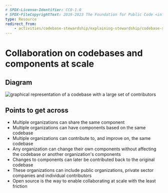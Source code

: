 ```yaml
---
# SPDX-License-Identifier: CC0-1.0
# SPDX-FileCopyrightText: 2019-2023 The Foundation for Public Code <info@publiccode.net>
type: Resource
redirect_from:
    - activities/codebase-stewardship/explaining-stewardship/codebase-scale
---
```


# Collaboration on codebases and components at scale

## Diagram

![graphical representation of a codebase with a large set of contributors](codebases-scale.svg)

## Points to get across

* Multiple organizations can share the same component
* Multiple organizations can have components based on the same codebase
* Multiple organizations can contribute to, and improve on, the same codebase
* Any organization can change their own components without affecting the codebase or another organization's components
* Changes to components can later be contributed back to the original codebase
* These organizations can include public organizations, private sector companies and individual contributors
* Open source is the way to enable collaborating at scale with the least friction
